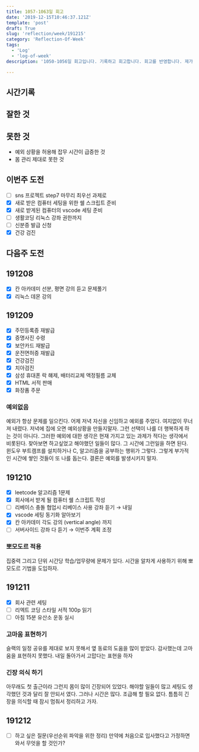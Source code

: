 ```yaml
---
title: 1057-1063일 회고
date: '2019-12-15T10:46:37.121Z'
template: 'post'
draft: True
slug: 'reflection/week/191215'
category: 'Reflection-Of-Week'
tags:
  - 'Log'
  - 'log-of-week'
description: '1050-1056일 회고입니다. 기록하고 회고합니다. 회고를 반영합니다. 제가 자라는 방식입니다.'

---
```


## 시간기록 



## 잘한 것



## 못한 것

- 예외 상황을 허용해 잡무 시간이 급증한 것 
- 몸 관리 제대로 못한 것 

## 이번주 도전

- [ ] sns 프로젝트 step7 마무리 최우선 과제로 
- [x] 새로 받은 컴퓨터 세팅을 위한 쉘 스크립트 준비
- [x] 새로 받게된 컴퓨터의 vscode 세팅 준비 
- [ ] 생활코딩 리눅스 강좌 권한까지
- [ ] 신분증 발급 신청
- [x] 건강 검진

## 다음주 도전



## 191208

- [x] 칸 아카데미 선분, 평면 강의 듣고 문제풀기 
- [x] 리눅스 데몬 강의

## 191209

- [x] 주민등록증 재발급
- [x] 증명사진 수령
- [x] 보안카드 재발급
- [x] 운전면허증 재발급 
- [x] 건강검진
- [x] 치아검진
- [x] 삼성 휴대폰 락 햬제, 배터리교체 액정필름 교체
- [x] HTML 서적 판매
- [x] 화장품 주문 

### 예외없음

예외가 항상 문제를 일으킨다. 어제 저녁 자신을 신임하고 예외를 주었다. 여지없이 무너져 내렸다. 저녁에 집에 오면 예외상황을 만들지말자. 그런 선택이 나를 더 행복하게 하는 것이 아니다. 그러한 예외에 대한 생각은 현재 가지고 있는 과제가 적다는 생각에서 비롯된다. 찾아보면 하고싶었고 해야했던 일들이 많다. 그 시간에 그런일을 하면 된다. 윈도우 부트캠프를 설치하거나 C, 알고리즘을 공부하는 행위가 그렇다. 그렇게 부가적인 시간에 쌓인 것들이 또 나를 돕는다. 결론은 예외를 발생시키지 말자.

## 191210

- [x] leetcode 알고리즘 1문제
- [x] 회사에서 받게 될 컴퓨터 쉘 스크립트 작성 
- [ ] 리베이스 충돌 협업시 리베이스 사용 강좌 듣기   → 내일
- [x] vscode 세팅 동기화 알아보기
- [x] 칸 아카데미 각도 강의 (vertical angle) 까지
- [ ] 서버사이드 강좌 다 듣기  → 이번주 계획 조정  

### 뽀모도르 적용

집중력 그리고 단위 시간당 학습/업무량에 문제가 있다. 시간을 알차게 사용하기 위해 뽀모도르 기법을 도입하자. 

## 191211

- [x] 회사 관련 세팅 
- [ ] 리엑트 코딩 스타일 서적 100p 읽기
- [ ] 아침 15분 유산소 운동 실시 

### 고마움 표현하기

슬랙의 일정 공유를 제대로 보지 못해서 옆 동료의 도움을 많이 받았다. 감사했는데 고마움을 표현하지 못했다. 내일 돌아가서 고맙다는 표현을 하자

### 긴장 의식 하기

아무래도 첫 출근이라 그런지 몸이 많이 긴장되어 있었다. 해야할 일들이 많고 세팅도 생각했던 것과 달리 잘 안되서 였다. 그러나 시간은 많다. 조급해 할 필요 없다. 틈틈히 긴장을 의식할 때 잠시 멈춰서 정리하고 가자. 

## 191212 

- [ ] 하고 싶은 질문(우선순위 파악을 위한 정리) 만약에 처음으로 입사했다고 가정하면 와서 무엇을 할 것인가?  